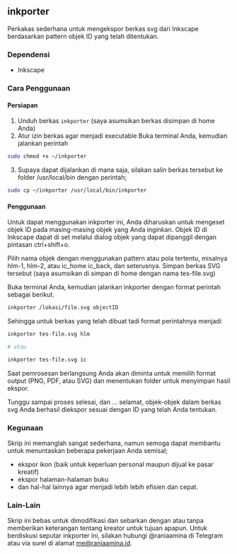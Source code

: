 ## inkporter

Perkakas sederhana untuk mengekspor berkas svg dari Inkscape berdasarkan pattern objek ID yang telah ditentukan.

### Dependensi

- Inkscape

### Cara Penggunaan

#### Persiapan
1. Unduh berkas `inkporter` (saya asumsikan berkas disimpan di home Anda)
2. Atur izin berkas agar menjadi executable
Buka terminal Anda, kemudian jalankan perintah 
```bash
sudo chmod +x ~/inkporter
```
3. Supaya dapat dijalankan di mana saja, silakan salin berkas tersebut ke folder /usr/local/bin dengan perintah;
```bash
sudo cp ~/inkporter /usr/local/bin/inkporter
```

#### Penggunaan
Untuk dapat menggunakan inkporter ini, Anda diharuskan untuk mengeset objek ID pada masing-masing objek yang Anda inginkan. Objek ID di Inkscape dapat di set melalui dialog objek yang dapat dipanggil dengan pintasan ctrl+shift+o.

Pilih nama objek dengan menggunakan pattern atau pola tertentu, misalnya hlm-1, hlm-2, atau ic_home ic_back, dan seterusnya. Simpan berkas SVG tersebut (saya asumsikan di simpan di home dengan nama tes-file.svg)

Buka terminal Anda, kemudian jalankan inkporter dengan format perintah sebagai berikut.
```bash
inkporter /lokasi/file.svg objectID
```

Sehingga untuk berkas yang telah dibuat tadi format perintahnya menjadi
```bash
inkporter tes-file.svg hlm

# atau

inkporter tes-file.svg ic
```
Saat pemrosesan berlangsung Anda akan diminta untuk memilih format output (PNG, PDF, atau SVG) dan menentukan folder untuk menyimpan hasil ekspor.

Tunggu sampai proses selesai, dan ... selamat, objek-objek dalam berkas svg Anda berhasil diekspor sesuai dengan ID yang telah Anda tentukan.

### Kegunaan
Skrip ini memanglah sangat sederhana, namun semoga dapat membantu untuk menuntaskan beberapa pekerjaan Anda semisal;
- ekspor ikon (baik untuk keperluan personal maupun dijual ke pasar kreatif)
- ekspor halaman-halaman buku 
- dan hal-hal lainnya
agar menjadi lebih lebih efisien dan cepat.

### Lain-Lain
Skrip ini bebas untuk dimodifikasi dan sebarkan dengan atau tanpa memberikan keterangan tentang kreator untuk tujuan apapun. 
Untuk berdiskusi seputar inkporter ini, silakan hubungi @raniaamina di Telegram atau via surel di alamat me@raniaamina.id.